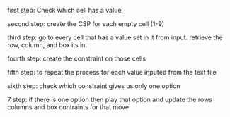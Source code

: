 first step: Check which cell has a value. 

second step: create the CSP for each empty cell (1-9) 

third step: go to every cell that has a value set in it from input. retrieve the row, column, and box its in. 

fourth step: create the constraint on those cells 

fifth step: to repeat the process for each value inputed from the text file 

sixth step: check which constraint gives us only one option 

7 step: if there is one option then play that option and update the rows columns and box contraints for that move 

